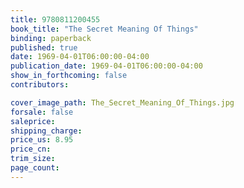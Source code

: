 ```yaml
---
title: 9780811200455
book_title: "The Secret Meaning Of Things"
binding: paperback
published: true
date: 1969-04-01T06:00:00-04:00
publication_date: 1969-04-01T06:00:00-04:00
show_in_forthcoming: false
contributors:

cover_image_path: The_Secret_Meaning_Of_Things.jpg
forsale: false
saleprice:
shipping_charge:
price_us: 8.95
price_cn:
trim_size:
page_count:
---
```



